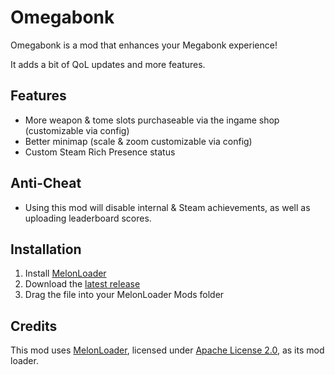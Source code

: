 # Omegabonk
Omegabonk is a mod that enhances your Megabonk experience!

It adds a bit of QoL updates and more features.

## Features
- More weapon & tome slots purchaseable via the ingame shop (customizable via config)
- Better minimap (scale & zoom customizable via config)
- Custom Steam Rich Presence status

## Anti-Cheat
- Using this mod will disable internal & Steam achievements, as well as uploading leaderboard scores.

## Installation
1. Install [MelonLoader](https://github.com/LavaGang/MelonLoader.Installer/blob/master/README.md)
2. Download the [latest release](https://github.com/lasagnaoasis/Omegabonk/releases/latest/download/Omegabonk.dll)
3. Drag the file into your MelonLoader Mods folder

## Credits
This mod uses [MelonLoader](https://github.com/LavaGang/MelonLoader), licensed under [Apache License 2.0](https://github.com/LavaGang/MelonLoader/blob/master/LICENSE.md), as its mod loader.

